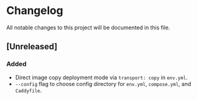 # Changelog

All notable changes to this project will be documented in this file.

## [Unreleased]

### Added

- Direct image copy deployment mode via `transport: copy` in `env.yml`.
- `--config` flag to choose config directory for `env.yml`, `compose.yml`, and `Caddyfile`.
